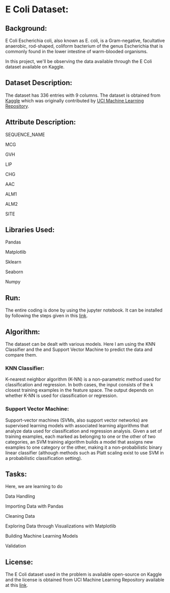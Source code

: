 # E Coli Dataset:

## Background:

E Coli Escherichia coli, also known as E. coli, is a Gram-negative, facultative anaerobic, rod-shaped, coliform bacterium of the genus Escherichia that is commonly found in the lower intestine of warm-blooded organisms.

In this project, we'll be observing the data available through the E Coli dataset available on Kaggle. 
 
## Dataset Description:

The dataset has 336 entries with 9 columns. The dataset is obtained from [Kaggle](https://www.kaggle.com/kannanaikkal/ecoli-uci-dataset) which was originally contributed by [UCI Machine Learning Repository](https://archive.ics.uci.edu/ml/datasets/Ecoli).

## Attribute Description:

SEQUENCE_NAME

MCG

GVH

LIP

CHG

AAC

ALM1

ALM2

SITE

## Libraries Used:

Pandas

Matplotlib

Sklearn

Seaborn

Numpy

## Run:

The entire coding is done by using the jupyter notebook. It can be installed by following the steps given in this [link](https://jupyter.org/install). 

## Algorithm:

The dataset can be dealt with various models. Here I am using the KNN Classifier and the and Support Vector Machine to predict the data and compare them.  

### KNN Classifier:

K-nearest neighbor algorithm (K-NN) is a non-parametric method used for classification and regression. In both cases, the input consists of the k closest training examples in the feature space. The output depends on whether K-NN is used for classification or regression. 

### Support Vector Machine: 

Support-vector machines (SVMs, also support vector networks) are supervised learning models with associated learning algorithms that analyze data used for classification and regression analysis. Given a set of training examples, each marked as belonging to one or the other of two categories, an SVM training algorithm builds a model that assigns new examples to one category or the other, making it a non-probabilistic binary linear classifier (although methods such as Platt scaling exist to use SVM in a probabilistic classification setting).


## Tasks:

Here, we are learning to do

Data Handling

Importing Data with Pandas

Cleaning Data

Exploring Data through Visualizations with Matplotlib

Building Machine Learning Models

Validation

## License:

The E Coli dataset used in the problem is available open-source on Kaggle and the license is obtained from UCI Machine Learning Repository available at this [link](https://archive.ics.uci.edu/ml/citation_policy.html).
